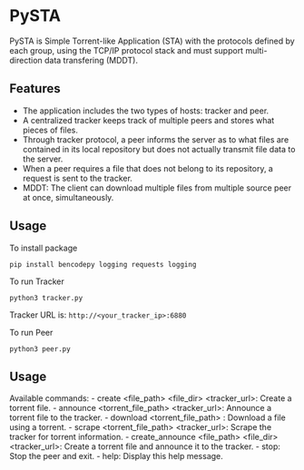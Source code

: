 # PySTA

PySTA is   Simple Torrent-like Application (STA) with the protocols defined by each group, using
the TCP/IP protocol stack and must support multi-direction data transfering (MDDT).

## Features

- The application includes the two types of hosts: tracker and peer.
- A centralized tracker keeps track of multiple peers and stores what pieces of files.
- Through tracker protocol, a peer informs the server as to what files are contained in its local
repository but does not actually transmit file data to the server.
- When a peer requires a file that does not belong to its repository, a request is sent to the
tracker.
- MDDT: The client can download multiple files from multiple source peer at once,
simultaneously.

## Usage

To install package
```
pip install bencodepy logging requests logging
```

To run Tracker
```
python3 tracker.py
```
Tracker URL is: `http://<your_tracker_ip>:6880`

To run Peer
```
python3 peer.py
```

## Usage
Available commands:
    - create <file_path> <file_dir> <tracker_url>: Create a torrent file.
    - announce <torrent_file_path> <tracker_url>: Announce a torrent file to the tracker.
    - download <torrent_file_path> <destination>: Download a file using a torrent.
    - scrape <torrent_file_path> <tracker_url>: Scrape the tracker for torrent information.
    - create_announce <file_path> <file_dir> <tracker_url>: Create a torrent file and announce it to the tracker.
    - stop: Stop the peer and exit.
    - help: Display this help message.